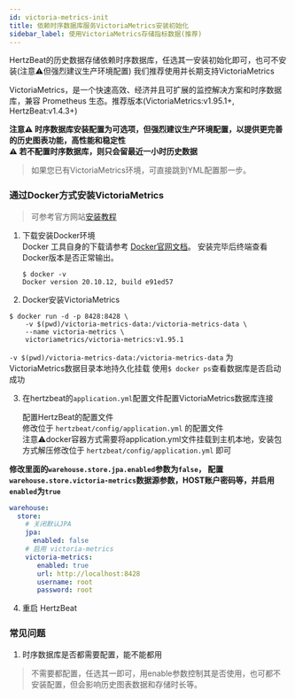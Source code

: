 ```yaml
---
id: victoria-metrics-init  
title: 依赖时序数据库服务VictoriaMetrics安装初始化        
sidebar_label: 使用VictoriaMetrics存储指标数据(推荐)    
---
```


HertzBeat的历史数据存储依赖时序数据库，任选其一安装初始化即可，也可不安装(注意⚠️但强烈建议生产环境配置)
我们推荐使用并长期支持VictoriaMetrics

VictoriaMetrics，是一个快速高效、经济并且可扩展的监控解决方案和时序数据库，兼容 Prometheus 生态。推荐版本(VictoriaMetrics:v1.95.1+, HertzBeat:v1.4.3+)

**注意⚠️ 时序数据库安装配置为可选项，但强烈建议生产环境配置，以提供更完善的历史图表功能，高性能和稳定性**   
**⚠️ 若不配置时序数据库，则只会留最近一小时历史数据**  

> 如果您已有VictoriaMetrics环境，可直接跳到YML配置那一步。


### 通过Docker方式安装VictoriaMetrics 
> 可参考官方网站[安装教程](https://docs.victoriametrics.com/Quick-Start.html#how-to-install)  
1. 下载安装Docker环境   
   Docker 工具自身的下载请参考 [Docker官网文档](https://docs.docker.com/get-docker/)。
      安装完毕后终端查看Docker版本是否正常输出。
   ```
   $ docker -v
   Docker version 20.10.12, build e91ed57
   ```
2. Docker安装VictoriaMetrics  

```shell
$ docker run -d -p 8428:8428 \
    -v $(pwd)/victoria-metrics-data:/victoria-metrics-data \
    --name victoria-metrics \
    victoriametrics/victoria-metrics:v1.95.1
```

   `-v $(pwd)/victoria-metrics-data:/victoria-metrics-data` 为VictoriaMetrics数据目录本地持久化挂载
   使用```$ docker ps```查看数据库是否启动成功

3. 在hertzbeat的`application.yml`配置文件配置VictoriaMetrics数据库连接   

   配置HertzBeat的配置文件    
   修改位于 `hertzbeat/config/application.yml` 的配置文件   
   注意⚠️docker容器方式需要将application.yml文件挂载到主机本地，安装包方式解压修改位于 `hertzbeat/config/application.yml` 即可     

**修改里面的`warehouse.store.jpa.enabled`参数为`false`， 配置`warehouse.store.victoria-metrics`数据源参数，HOST账户密码等，并启用`enabled`为`true`**    

```yaml
warehouse:
  store:
    # 关闭默认JPA
    jpa:
      enabled: false
    # 启用 victoria-metrics
    victoria-metrics:
       enabled: true
       url: http://localhost:8428
       username: root
       password: root
```

4. 重启 HertzBeat

### 常见问题   

1. 时序数据库是否都需要配置，能不能都用
> 不需要都配置，任选其一即可，用enable参数控制其是否使用，也可都不安装配置，但会影响历史图表数据和存储时长等。

